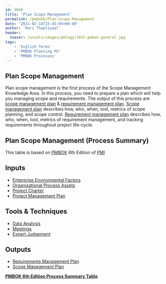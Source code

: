 ```yaml
---
id: 3046   
title: 'Plan Scope Management'
permalink: /pmbok6/Plan-Scope-Management
date: '2021-02-14T15:45:04+00:00'
author: 'Hari Thapliyaal'
header:
  teaser: /assets/images/pmlogy/1037-pmbok-general.jpg
tags:
    - 'English Terms'
    - 'PMBOK Planning PG'
    - 'PMBOK Processes'
---
```


## Plan Scope Management

Plan scope management is the first process of the Scope Management Knowledge Area. In this process, you need to prepare a plan which will help you managing scope and requirements. The output of this process are [scope management plan](/pmbok6/scope-management-plan) & [requirement management plan](/pmbok6/requirement-management-plan). [Scope management plan](/pmbok6/Scope-management-plan) describes how, who, when, tool, metrics of scope planning, and scope control. [Requirement management plan](/pmbok6/Requirement-management-plan) describes how, who, when, tool, metrics of requirement management, and tracking requirements throughout project life-cycle.

## Plan Scope Management (Process Summary)

This table is based on [PMBOK](https://www.pmi.org/pmbok-guide-standards) 6th Edition of [PMI](https://www.pmi.org/)

## **Inputs**

- [Enterprise Environmental Factors](/pmbok6/enterprise-environmental-factors)
- [Organizational Process Assets](/pmbok6/organizational-process-assets)
- [Project Charter](/pmbok6/project-charter)
- [Project Management Plan](/pmbok6/project-management-plan)

## **Tools &amp; Techniques**

- [Data Analysis](/pmbok6/data-analysis)
- [Meetings](/pmbok6/meetings)
- [Expert Judgement](/pmbok6/expert-judgement)

## **Outputs**

- [Requirements Management Plan](/pmbok6/requirements-management-plan)
- [Scope Management Plan](/pmbok6/scope-management-plan)

**[PMBOK 6th Edition Process Summary Table](process-groups-and-processes-in-pmbok6/)**